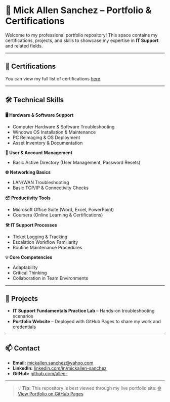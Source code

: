 # 💼 Mick Allen Sanchez – Portfolio & Certifications

Welcome to my professional portfolio repository!
This space contains my certifications, projects, and skills to showcase my expertise in **IT Support** and related fields.

---

## 📜 Certifications

You can view my full list of certifications [here](./certifications/certification-list.md).

---

## 🛠 Technical Skills

**🖥 Hardware & Software Support**

* Computer Hardware & Software Troubleshooting
* Windows OS Installation & Maintenance
* PC Reimaging & OS Deployment
* Asset Inventory & Documentation

**👤 User & Account Management**

* Basic Active Directory (User Management, Password Resets)

**🌐 Networking Basics**

* LAN/WAN Troubleshooting
* Basic TCP/IP & Connectivity Checks

**📦 Productivity Tools**

* Microsoft Office Suite (Word, Excel, PowerPoint)
* Coursera (Online Learning & Certifications)

**🛠 IT Support Processes**

* Ticket Logging & Tracking
* Escalation Workflow Familiarity
* Routine Maintenance Procedures

**💡 Core Competencies**

* Adaptability
* Critical Thinking
* Collaboration in Team Environments

---

## 📂 Projects

* **IT Support Fundamentals Practice Lab** – Hands-on troubleshooting scenarios
* **Portfolio Website** – Deployed with GitHub Pages to share my work and credentials

---

## 📫 Contact

* **Email:** [mickallen.sanchez@yahoo.com](mailto:mickallen.sanchez@yahoo.com)
* **LinkedIn:** [linkedin.com/in/mickallen-sanchez](https://linkedin.com/in/mickallen-sanchez)
* **GitHub:** [github.com/allen-](https://github.com/allen-sanchez)

---

> 💡 **Tip:** This repository is best viewed through my live portfolio site:
> [🌐 View Portfolio on GitHub Pages](https://allen-sanchez.github.io/portfolio/)
